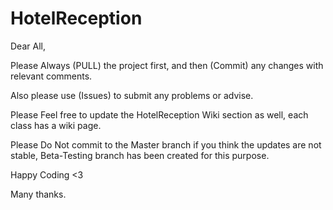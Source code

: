 # HotelReception
Dear All,

Please Always (PULL) the project first, and then (Commit) any changes with relevant comments.

Also please use (Issues) to submit any problems or advise.

Please Feel free to update the HotelReception Wiki section as well, each class has a wiki page.

Please Do Not commit to the Master branch if you think the updates are not stable,
Beta-Testing branch has been created for this purpose.



Happy Coding <3

Many thanks.
